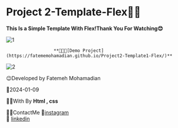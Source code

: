 # Project 2-Template-Flex👩‍💻

**This Is a Simple Template With Flex!Thank You For Watching😊**

![1](https://github.com/fatemeMohamadian/Project2-Template1-Flex/assets/155579918/1a990217-eea2-42f1-a9d1-0dc83daf084d)

                      **👩‍💻😎[Demo Project](https://fatememohamadian.github.io/Project2-Template1-Flex/)**
 
 ![2](https://github.com/fatemeMohamadian/Project2-Template1-Flex/assets/155579918/57989b6e-b1f0-4b72-ac70-7fdd416a51a6)

 😉Developed by Fatemeh Mohamadian

 📅2024-01-09

 👩‍💻With By **Html , css** 

 📲📞ContactMe 
 🔗[instagram](https://www.instagram.com/fateme_mohamadiian.fed)       
 🔗 [linkedin](https://www.linkedin.com/in/fateme-mohamadian-dev0824)
